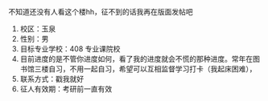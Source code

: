 不知道还没有人看这个楼hh，征不到的话我再在版面发帖吧
1. 校区：玉泉
2. 性别：男
3. 目标专业学校：408 专业课院校
4. 目前进度的是不管你进度如何，看了我的进度就会不慌的那种进度。常年在图书馆三楼自习，不用一起自习，希望可以互相监督学习打卡（我起床困难），
5. 联系方式：戳我就好
6. 征人有效期：考研前一直有效